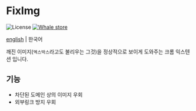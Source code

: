# FixImg

![License](https://img.shields.io/github/license/Xvezda/chrome-fiximg)
[![Whale store](https://img.shields.io/endpoint?url=https%3A%2F%2Fapi.xvezda.com%2Fv1%2Fwhale-store%2Fv%2Fccamieeifalippbcdjfokaamepjpjcdo)](https://store.whale.naver.com/detail/ccamieeifalippbcdjfokaamepjpjcdo)

[english](../../README.md) | 한국어

깨진 이미지(`엑스박스`라고도 불리우는 그것)을 정상적으로 보이게 도와주는 크롬 익스텐션 입니다.

## 기능
 * 차단된 도메인 상의 이미지 우회
 * 외부링크 방지 우회

